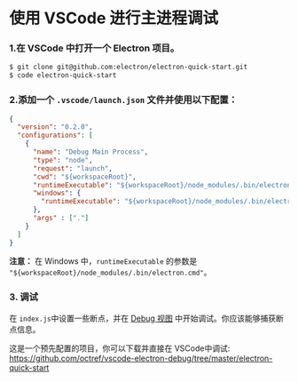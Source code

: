 # 使用 VSCode 进行主进程调试

### 1.在 VSCode 中打开一个 Electron 项目。

```sh
$ git clone git@github.com:electron/electron-quick-start.git
$ code electron-quick-start
```

### 2.添加一个 `.vscode/launch.json` 文件并使用以下配置：

```json
{
  "version": "0.2.0",
  "configurations": [
    {
      "name": "Debug Main Process",
      "type": "node",
      "request": "launch",
      "cwd": "${workspaceRoot}",
      "runtimeExecutable": "${workspaceRoot}/node_modules/.bin/electron",
      "windows": {
        "runtimeExecutable": "${workspaceRoot}/node_modules/.bin/electron.cmd"
      },
      "args" : ["."]
    }
  ]
}
```

**注意：** 在 Windows 中，`runtimeExecutable` 的参数是 `"${workspaceRoot}/node_modules/.bin/electron.cmd"`。

### 3. 调试

在 `index.js`中设置一些断点，并在 [Debug 视图](https://code.visualstudio.com/docs/editor/debugging) 中开始调试。你应该能够捕获断点信息。

这是一个预先配置的项目，你可以下载并直接在 VSCode中调试: https://github.com/octref/vscode-electron-debug/tree/master/electron-quick-start